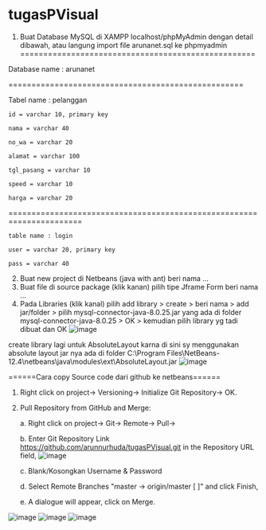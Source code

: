 # tugasPVisual


1. Buat Database MySQL di XAMPP localhost/phpMyAdmin dengan detail dibawah, atau langung import file arunanet.sql ke phpmyadmin
===================================================

Database name : arunanet

===================================================

Tabel name : pelanggan

    id = varchar 10, primary key

    nama = varchar 40

    no_wa = varchar 20

    alamat = varchar 100

    tgl_pasang = varchar 10

    speed = varchar 10

    harga = varchar 20

======================================================================

    table name : login

    user = varchar 20, primary key

    pass = varchar 40

2. Buat new project di Netbeans (java with ant) beri nama …
3. Buat file di source package (klik kanan) pilih  tipe Jframe Form beri nama …
4. Pada Libraries (klik kanal) pilih add library > create > beri nama > add jar/folder > pilih mysql-connector-java-8.0.25.jar yang ada di folder mysql-connector-java-8.0.25 > OK > kemudian pilih library yg tadi dibuat dan OK
![image](https://user-images.githubusercontent.com/39723202/127572915-eea04994-b963-4ff9-a205-b40ea3417e8c.png)

create library lagi untuk AbsoluteLayout karna di sini sy menggunakan absolute layout
jar nya ada di folder C:\Program Files\NetBeans-12.4\netbeans\java\modules\ext\AbsoluteLayout.jar
![image](https://user-images.githubusercontent.com/39723202/127658247-333255a8-35bb-4487-b847-91d9404a7ed2.png)







======Cara copy Source code dari github ke netbeans======
1. Right click on project-> Versioning-> Initialize Git Repository-> OK.

2. Pull Repository from GitHub and Merge:


    a. Right click on project-> Git-> Remote-> Pull->
    
    b. Enter Git Repository Link https://github.com/arunnurhuda/tugasPVisual.git in the Repository URL field, 
    ![image](https://user-images.githubusercontent.com/39723202/127639529-83ec6707-fcf3-4fae-b32d-4e2bb57cf85d.png)

    
    c. Blank/Kosongkan Username & Password
    
    d. Select Remote Branches "master -> origin/master [ ]" and click Finish,
    
    e. A dialogue will appear, click on Merge.


![image](https://user-images.githubusercontent.com/39723202/127571587-c4470b83-0486-4354-b368-d13c366fb957.png)
![image](https://user-images.githubusercontent.com/39723202/127571688-3055825e-6765-4db3-a4e3-fe626a6ba24d.png)
![image](https://user-images.githubusercontent.com/39723202/127571774-0cce46aa-1711-4e68-9745-04e609fee7eb.png)

